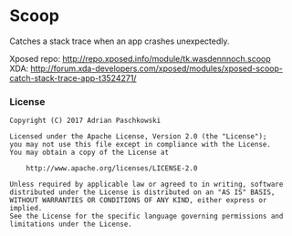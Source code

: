 # Scoop

Catches a stack trace when an app crashes unexpectedly.


Xposed repo: http://repo.xposed.info/module/tk.wasdennnoch.scoop <br>
XDA: http://forum.xda-developers.com/xposed/modules/xposed-scoop-catch-stack-trace-app-t3524271/


### License

```
Copyright (C) 2017 Adrian Paschkowski

Licensed under the Apache License, Version 2.0 (the "License");
you may not use this file except in compliance with the License.
You may obtain a copy of the License at

    http://www.apache.org/licenses/LICENSE-2.0

Unless required by applicable law or agreed to in writing, software
distributed under the License is distributed on an "AS IS" BASIS,
WITHOUT WARRANTIES OR CONDITIONS OF ANY KIND, either express or implied.
See the License for the specific language governing permissions and
limitations under the License.
```
